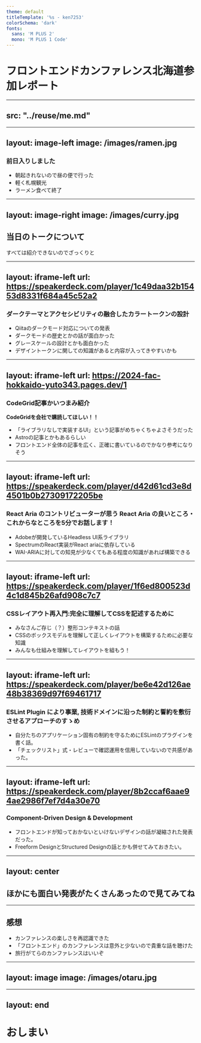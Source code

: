 ```yaml
---
theme: default
titleTemplate: '%s - ken7253'
colorSchema: 'dark'
fonts:
  sans: 'M PLUS 2'
  mono: 'M PLUS 1 Code'
---
```


# フロントエンドカンファレンス北海道参加レポート

---
src: "../reuse/me.md"
---

---
layout: image-left
image: /images/ramen.jpg
---

### 前日入りしました

- 朝起きれないので昼の便で行った
- 軽く札幌観光
- ラーメン食べて終了

---
layout: image-right
image: /images/curry.jpg
---

## 当日のトークについて

すべては紹介できないのでざっくりと

<QRCode text="https://zenn.dev/yumemi_inc/articles/2024-08-25-frontend-conf-hokkaido-2024" caption="資料まとめ" />

---
layout: iframe-left
url: https://speakerdeck.com/player/1c49daa32b15453d8331f684a45c52a2
---

### ダークテーマとアクセシビリティの融合したカラートークンの設計

- Qiitaのダークモード対応についての発表
- ダークモードの歴史とかの話が面白かった
- グレースケールの設計とかも面白かった
- デザイントークンに関しての知識があると内容が入ってきやすいかも

---
layout: iframe-left
url: https://2024-fac-hokkaido-yuto343.pages.dev/1
---

### CodeGrid記事かいつまみ紹介

**CodeGridを会社で購読してほしい！！**

- 「ライブラリなしで実装するUI」という記事がめちゃくちゃよさそうだった
- Astroの記事とかもあるらしい
- フロントエンド全体の記事を広く、正確に書いているのでかなり参考になりそう

---
layout: iframe-left
url: https://speakerdeck.com/player/d42d61cd3e8d4501b0b27309172205be
---

<!-- markdownlint-disable-next-line MD026 タイトルなので -->
### React Aria のコントリビューターが思う React Aria の良いところ・これからなところを5分でお話します！

- Adobeが開発しているHeadless UI系ライブラリ
- SpectrumのReact実装がReact ariaに依存している
- WAI-ARIAに対しての知見が少なくてもある程度の知識があれば構築できる

---
layout: iframe-left
url: https://speakerdeck.com/player/1f6ed800523d4c1d845b26afd908c7c7
---

### CSSレイアウト再入門:完全に理解してCSSを記述するために

- みなさんご存じ（？）整形コンテキストの話
- CSSのボックスモデルを理解して正しくレイアウトを構築するために必要な知識
- みんなも仕組みを理解してレイアウトを組もう！

---
layout: iframe-left
url: https://speakerdeck.com/player/be6e42d126ae48b38369d97f69461717
---

### ESLint Plugin により事業, 技術ドメインに沿った制約と誓約を敷衍させるアプローチのすゝめ

- 自分たちのアプリケーション固有の制約を守るためにESLintのプラグインを書く話。
- 「チェックリスト」式・レビューで確認運用を信用していないので共感があった。

---
layout: iframe-left
url: https://speakerdeck.com/player/8b2ccaf6aae94ae2986f7ef7d4a30e70
---

### Component-Driven Design & Development

- フロントエンドが知っておかないといけないデザインの話が凝縮された発表だった。
- Freeform DesignとStructured Designの話とかも併せてみておきたい。

---
layout: center
---

## ほかにも面白い発表がたくさんあったので見てみてね

---

## 感想

- カンファレンスの楽しさを再認識できた
- 「フロントエンド」のカンファレンスは意外と少ないので貴重な話を聴けた
- 旅行がてらのカンファレンスはいいぞ

---
layout: image
image: /images/otaru.jpg
---

---
layout: end
---

# おしまい
